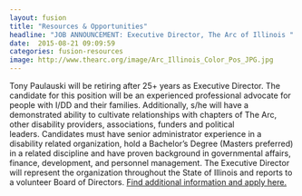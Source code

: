 ```yaml
---
layout: fusion
title: "Resources & Opportunities"
headline: "JOB ANNOUNCEMENT: Executive Director, The Arc of Illinois "
date:  2015-08-21 09:09:59
categories: fusion-resources
image: http://www.thearc.org/image/Arc_Illinois_Color_Pos_JPG.jpg
---
```

Tony Paulauski will be retiring after 25+ years as Executive Director. The candidate for this position will be an experienced professional advocate for people with I/DD and their families. Additionally, s/he will have a demonstrated ability to cultivate relationships with chapters of The Arc, other disability providers, associations, funders and political leaders. Candidates must have senior administrator experience in a disability related organization, hold a Bachelor’s Degree (Masters preferred) in a related discipline and have proven background in governmental affairs, finance, development, and personnel management. The Executive Director will represent the organization throughout the State of Illinois and reports to a volunteer Board of Directors. <a href="http://avenuesonline.org/arcsearch.html">Find additional information and apply here.</a>
